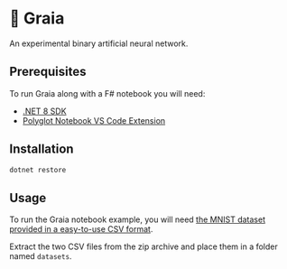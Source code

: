 # 🌄 Graia

An experimental binary artificial neural network.

## Prerequisites

To run Graia along with a F# notebook you will need:

- [.NET 8 SDK](https://dotnet.microsoft.com/en-us/download)
- [Polyglot Notebook VS Code Extension](https://marketplace.visualstudio.com/items?itemName=ms-dotnettools.dotnet-interactive-vscode)

## Installation

```sh
dotnet restore
```

## Usage

To run the Graia notebook example, you will need [the MNIST dataset provided in a easy-to-use CSV format](https://www.kaggle.com/datasets/oddrationale/mnist-in-csv).

Extract the two CSV files from the zip archive and place them in a folder named `datasets`.
